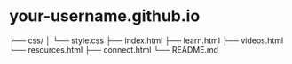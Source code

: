 # your-username.github.io
├── css/
│   └── style.css
├── index.html
├── learn.html
├── videos.html
├── resources.html
├── connect.html
└── README.md
